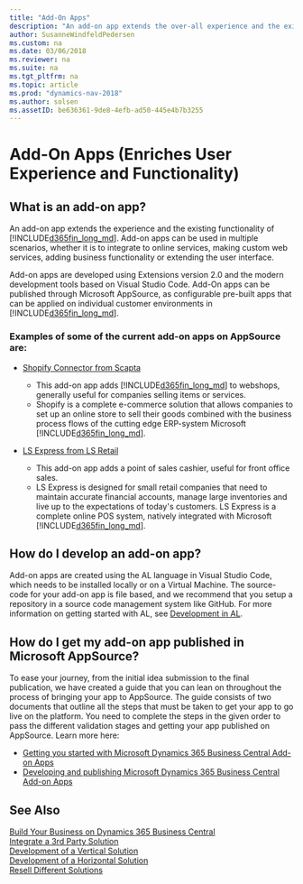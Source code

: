 ```yaml
---
title: "Add-On Apps"
description: "An add-on app extends the over-all experience and the existing functionality of Dynamics 365 Business Central."
author: SusanneWindfeldPedersen
ms.custom: na
ms.date: 03/06/2018
ms.reviewer: na
ms.suite: na
ms.tgt_pltfrm: na
ms.topic: article
ms.prod: "dynamics-nav-2018"
ms.author: solsen
ms.assetID: be636361-9de8-4efb-ad50-445e4b7b3255
---
```


# Add-On Apps (Enriches User Experience and Functionality)

## What is an add-on app? 
An add-on app extends the experience and the existing functionality of [!INCLUDE[d365fin_long_md](../includes/d365fin_long_md.md)]. Add-on apps can be used in multiple scenarios, whether it is to integrate to online services, making custom web services, adding business functionality or extending the user interface. 

Add-on apps are developed using Extensions version 2.0 and the modern development tools based on Visual Studio Code. Add-On apps can be published through Microsoft AppSource, as configurable pre-built apps that can be applied on individual customer environments in [!INCLUDE[d365fin_long_md](../includes/d365fin_long_md.md)]. 

<!-- INSERT VIDEO: 
Objective: Introducing add on apps (modern tools, integration points, rich base, “easy to publish”) 
New video that needs to be created -->

### Examples of some of the current add-on apps on AppSource are:  
- [Shopify Connector from Scapta](https://appsource.microsoft.com/en-us/product/dynamics-365-for-finance-and-operations-business-edition/PUBID.scapta%7CAID.50395b48-f7b6-4445-96df-6faaa8c96deb%7CPAPPID.96da1317-c2e8-42ec-aa19-216e33d0da19?tab=Overview)  
    - This add-on app adds [!INCLUDE[d365fin_long_md](../includes/d365fin_long_md.md)] to webshops, generally useful for companies selling items or services.
    - Shopify is a complete e-commerce solution that allows companies to set up an online store to sell their goods combined with the business process flows of the cutting edge ERP-system Microsoft [!INCLUDE[d365fin_long_md](../includes/d365fin_long_md.md)].
 
- [LS Express from LS Retail](https://appsource.microsoft.com/en-us/product/dynamics-365-for-finance-and-operations-business-edition/PUBID.ls_retail%7CAID.a45ac602-7269-4b3a-bff0-2dce0b3d0b16%7CPAPPID.2d47a6c4-91c0-4593-be25-858c0b36c599?tab=Overview)  
    - This add-on app adds a point of sales cashier, useful for front office sales. 
    - LS Express is designed for small retail companies that need to maintain accurate financial accounts, manage large inventories and live up to the expectations of today's customers. LS Express is a complete online POS system, natively integrated with Microsoft [!INCLUDE[d365fin_long_md](../includes/d365fin_long_md.md)].   

## How do I develop an add-on app?
<!-- To develop an Add-on app, we advise you to create a development environment for Dynamics 365 Business Central. Follow the process described in this video to set up your environment:

INSERT VIDEO:  
Objective: Setting up a Dynamics 365 Business Central Development Environment 
New video that needs to be created -->
 
Add-on apps are created using the AL language in Visual Studio Code, which needs to be installed locally or on a Virtual Machine. The source-code for your add-on app is file based, and we recommend that you setup a repository in a source code management system like GitHub. For more information on getting started with AL, see [Development in AL](https://docs.microsoft.com/da-dk/dynamics-nav/developer/devenv-dev-overview).

<!-- 
To ease the development phase of Add-on aps we have created a video series to help you each step of the way. Learn more by consuming the content in the below video series: 
INSERT VIDEOS:  
HDI - V4: Build my first extension 
HDI - V1: Add a field in an extension 
HDI - V3: Create a table and a page 
HDI - V2: Add a relation to a foreign table in an extension 
HDI - V5: Add AL Code to an extension 
HDI - V7: Build a custom control 
HDI - V8: How do I create custom web services for integration scenarios? 
HDI - V9: Connect to webservices in an extension -->

## How do I get my add-on app published in Microsoft AppSource? 
To ease your journey, from the initial idea submission to the final publication, we have created a guide that you can lean on throughout the process of bringing your app to AppSource. The guide consists of two documents that outline all the steps that must be taken to get your app to go live on the platform. You need to complete the steps in the given order to pass the different validation stages and getting your app published on AppSource. Learn more here:

- [Getting you started with Microsoft Dynamics 365 Business Central Add-on Apps](https://go.microsoft.com/fwlink/?linkid=869734)  
- [Developing and publishing Microsoft Dynamics 365 Business Central Add-on Apps](https://go.microsoft.com/fwlink/?linkid=869733) 

## See Also
[Build Your Business on Dynamics 365 Business Central](readiness-welcome.md)  
[Integrate a 3rd Party Solution](readiness-thirdparty-solution.md)  
[Development of a Vertical Solution](readiness-develop-vertical.md)  
[Development of a Horizontal Solution](readiness-develop-horizontal.md)  
[Resell Different Solutions](readiness-reseller.md)  
